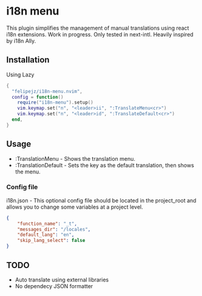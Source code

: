 # i18n menu

This plugin simplifies the management of manual translations using react i18n extensions.
Work in progress. Only tested in next-intl. Heavily inspired by i18n Ally.

## Installation

Using Lazy

```lua
{
  "felipejz/i18n-menu.nvim",
  config = function()
    require("i18n-menu").setup()
    vim.keymap.set("n", "<leader>ii", ":TranslateMenu<cr>")
    vim.keymap.set("n", "<leader>id", ":TranslateDefault<cr>")
  end,
}

```

## Usage

- :TranslationMenu - Shows the translation menu.
- :TranslationDefault - Sets the key as the default translation, then shows the menu.

### Config file

i18n.json - This optional config file should be located in the project_root and allows you to change some variables at a project level.

```JSON
{
    "function_name": "_t",
    "messages_dir": "/locales",
    "default_lang": "en",
    "skip_lang_select": false
}
```

## TODO
- Auto translate using external libraries
- No dependecy JSON formatter
